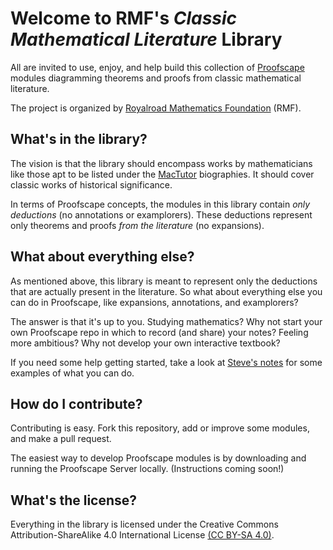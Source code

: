 # Welcome to RMF's _Classic Mathematical Literature_ Library

All are invited to use, enjoy, and help build this collection of
[Proofscape](https://proofscape.org) modules diagramming theorems
and proofs from classic mathematical literature.

The project is organized by
[Royalroad Mathematics Foundation](https://royalroadmath.org) (RMF).


## What's in the library?

The vision is that the library should encompass works by mathematicians
like those apt to be listed under the [MacTutor](https://www-history.mcs.st-and.ac.uk/)
biographies. It should cover classic works of historical significance.

In terms of Proofscape concepts, the modules in this library contain
_only deductions_ (no annotations or examplorers). These deductions
represent only theorems and proofs _from the literature_ (no expansions).


## What about everything else?

As mentioned above, this library is meant to represent only the deductions
that are actually present in the literature. So what about everything else you
can do in Proofscape, like expansions, annotations, and examplorers?

The answer is that it's up to you. Studying mathematics? Why not start
your own Proofscape repo in which to record (and share) your notes?
Feeling more ambitious? Why not develop your own interactive textbook?

If you need some help getting started, take a look at
[Steve's notes](https://github.com/skieffer/ahop) for some examples
of what you can do.


## How do I contribute?

Contributing is easy. Fork this repository, add or improve some modules,
and make a pull request.

The easiest way to develop Proofscape modules is by downloading
and running the Proofscape Server locally. (Instructions coming soon!)


## What's the license?

Everything in the library is licensed under the 
Creative Commons Attribution-ShareAlike 4.0 International License
[(CC BY-SA 4.0)](https://creativecommons.org/licenses/by-sa/4.0/).
